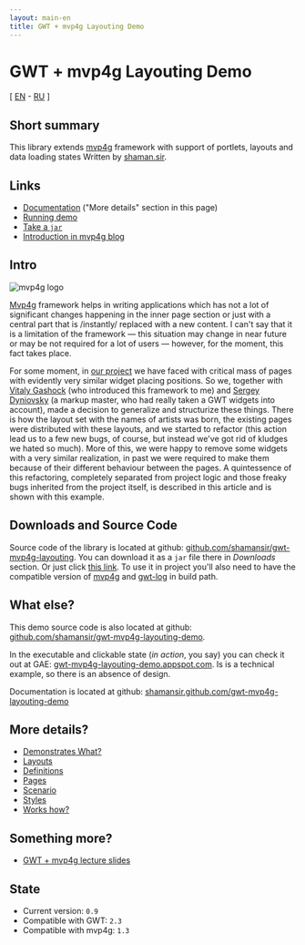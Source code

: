 ```yaml
---
layout: main-en
title: GWT + mvp4g Layouting Demo
---
```


# GWT + mvp4g Layouting Demo

[ [EN](./index.html) - [RU](./index-ru.html) ]

## Short summary

This library extends [mvp4g](http://code.google.com/p/mvp4g/) framework with support of portlets, layouts and data loading states Written by [shaman.sir](http://shamansir.github.com).

## Links

* [Documentation](http://shamansir.github.com/gwt-mvp4g-layouting-demo/#more-details) ("More details" section in this page)
* [Running demo](http://gwt-mvp4g-layouting-demo.appspot.com)
* [Take a `jar`](https://github.com/shamansir/gwt-mvp4g-layouting/archives/master)
* [Introduction in mvp4g blog](http://mvp4g.blogspot.com/2011/09/complex-layouting-library-over-mvp4g.html)

## Intro

![mvp4g logo](http://mvp4g.googlecode.com/svn/logo/mvp4g-logo-small.png)

[Mvp4g](http://code.google.com/p/mvp4g/) framework helps in writing applications which has not a lot of significant changes happening in the inner page section or just with a central part that is /instantly/ replaced with a new content. I can't say that it is a limitation of the framework — this situation may change in near future or may be not required for a lot of users — however, for the moment, this fact takes place.

For some moment, in [our project](http://experika.com) we have faced with critical mass of pages with evidently very similar widget placing positions. So we, together with [Vitaly Gashock](http://gashock.blogspot.com/) (who introduced this framework to me) and [Sergey Dyniovsky](http://lazio.com.ua/) (a markup master, who had really taken a GWT widgets into account), made a decision to generalize and structurize these things. There is how the layout set with the names of artists was born, the existing pages were distributed with these layouts, and we started to refactor (this action lead us to a few new bugs, of course, but instead we've got rid of kludges we hated so much). More of this, we were happy to remove some widgets with a very similar realization, in past we were required to make them because of their different behaviour between the pages. A  quintessence of this refactoring, completely separated from project logic and those freaky bugs inherited from the project itself, is described in this article and is  shown with this example.

## Downloads and Source Code

Source code of the library is located at github: [github.com/shamansir/gwt-mvp4g-layouting](https://github.com/shamansir/gwt-mvp4g-layouting). You can download it as a `jar` file there in *Downloads* section. Or just click [this link](https://github.com/downloads/shamansir/gwt-mvp4g-layouting/mvp4glayout-0.9-mvp4g1.3.jar). To use it in project you'll also need to have the compatible version of [mvp4g](http://code.google.com/p/mvp4g/downloads/detail?name=mvp4g-1.3.1.jar) and [gwt-log](http://code.google.com/p/gwt-log/downloads/detail?name=gwt-log-3.1.3.jar) in build path.

## What else?

This demo source code is also located at github: [github.com/shamansir/gwt-mvp4g-layouting-demo](https://github.com/shamansir/gwt-mvp4g-layouting-demo).

In the executable and clickable state (_in action_, you say) you can check it out at GAE: [gwt-mvp4g-layouting-demo.appspot.com](http://gwt-mvp4g-layouting-demo.appspot.com/). Is is a technical example, so there is an absence of design.

Documentation is located at github: [shamansir.github.com/gwt-mvp4g-layouting-demo](http://shamansir.github.com/gwt-mvp4g-layouting-demo/index.html)

## More details?

* [Demonstrates What?](./demonstrates.html)
* [Layouts](./layouts.html)
* [Definitions](./definitions.html)
* [Pages](./pages.html)
* [Scenario](./scenario.html)
* [Styles](./style.html)
* [Works how?](./works-how.html)

## Something more?

* [GWT + mvp4g lecture slides](http://shamansir.tumblr.com/post/5311666870/gwt-mvp4g-lecture-slides)

## State

* Current version: `0.9`
* Compatible with GWT: `2.3`
* Compatible with mvp4g: `1.3`

<!--
## Something more?

* Доклад о GWT + mvp4g. [Слайды](http://shamansir-ru.tumblr.com/post/5237785159/gwt-mvp4g-slides). Видео, [ч1](http://vimeo.com/shamansir/gwt-mvp4g-ru-p1), [ч2](http://vimeo.com/shamansir/gwt-mvp4g-ru-p2), [ч3](http://vimeo.com/shamansir/gwt-mvp4g-ru-p3).
* Русская группа GWT на Google Groups: [google-web-toolkit-ru](https://groups.google.com/forum/#!forum/google-web-toolkit-ru)
-->

